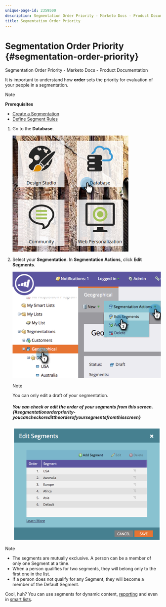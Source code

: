 ```yaml
---
unique-page-id: 2359500
description: Segmentation Order Priority - Marketo Docs - Product Documentation
title: Segmentation Order Priority
---
```


# Segmentation Order Priority {#segmentation-order-priority}

Segmentation Order Priority - Marketo Docs - Product Documentation

It is important to understand how **order** sets the priority for evaluation of your people in a segmentation.

>[!NOTE]
>
>**Prerequisites**
>
>* [Create a Segmentation](create-a-segmentation.md)
>* [Define Segment Rules](define-segment-rules.md)
>

1. Go to the **Database**.

   ![](assets/image2017-3-29-8-3a9-3a33.png)

1. Select your **Segmentation**. In **Segmentation Actions**, click **Edit Segments**.

   ![](assets/image2014-9-16-10-3a11-3a55.png)

   >[!NOTE]
   >
   >You can only edit a draft of your segmentation.

   ##### You can check or edit the order of your segments from this screen. {#segmentationorderpriority-youcancheckoredittheorderofyoursegmentsfromthisscreen}

   ![](assets/image2014-9-16-10-3a12-3a3.png)

>[!NOTE]
>
>* The segments are mutually exclusive. A person can be a member of only one Segment at a time.
>* When a person qualifies for two segments, they will belong only to the first one in the list.
>* If a person does not qualify for any Segment, they will become a member of the Default Segment.
>

Cool, huh? You can use segments for dynamic content, [reporting](../../../../../welcome-to-marketo-docs/product-docs/reporting/basic-reporting.md) and even in [smart lists](../../../../../welcome-to-marketo-docs/product-docs/core-marketo-concepts/smart-lists-and-static-lists.md).    

